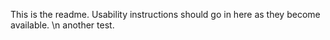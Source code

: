 This is the readme. Usability instructions should go in here as they become available.
\n another test.
